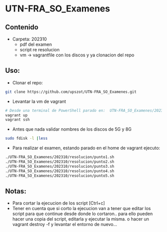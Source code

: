 # UTN-FRA_SO_Examenes

## Contenido 
- Carpeta: 202310
    - pdf del examen
    - script re resolucion
    - vm -> vagrantfile con los discos y ya clonacion del repo

## Uso:

- Clonar el repo:
```sh
git clone https://github.com/upszot/UTN-FRA_SO_Examenes.git
``` 

- Levantar la vm de vagrant
```sh
# Desde una terminal de PowerShell parado en:  UTN-FRA_SO_Examenes/202310/vm/    Ejecutar:
vagrant up
vagrant ssh
``` 

- Antes que nada validar nombres de los discos de 5G y 8G
```sh
sudo fdisk -l |less
```

- Para realizar el examen, estando parado en el home de vagrant ejecuto:
```sh
./UTN-FRA_SO_Examenes/202310/resolucion/punto1.sh
./UTN-FRA_SO_Examenes/202310/resolucion/punto2.sh
./UTN-FRA_SO_Examenes/202310/resolucion/punto3.sh
./UTN-FRA_SO_Examenes/202310/resolucion/punto4.sh
./UTN-FRA_SO_Examenes/202310/resolucion/punto5.sh


```

## Notas:
- Para cortar la ejecucion de los script [Ctrl+c]
- Tener en cuenta que si corto la ejecucion van a tener que editar los script para que continue desde donde lo cortaron.. para ello pueden hacer una copia del script, editarla y ejecutar la misma.
o hacer un vagrant destroy -f  y levantar el entorno de nuevo...


